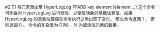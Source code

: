 #2.7.1	将元素添加至 HyperLogLog
	PFADD key element [element ...]
这个命令可能会对 HyperLogLog 进行修改，以便反映新的基数估算值，如果 HyperLogLog 的基数估算值在命令执行之后出现了变化， 那么命令返回 1 ， 否则返回 0 。 命令的复杂度为 O(N) ，N 为被添加元素的数量。

